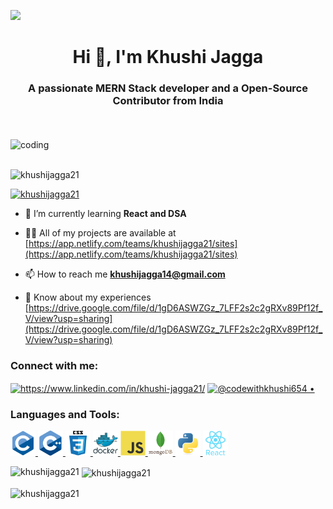 

<img src="https://media.licdn.com/dms/image/v2/D5616AQE6j7ldaDG3bA/profile-displaybackgroundimage-shrink_350_1400/profile-displaybackgroundimage-shrink_350_1400/0/1734765658647?e=1740009600&v=beta&t=hgkTTI4jpuyNH86CN5Zolja5DnS0a8pXRWunQlj290E"></img>

<h1 align="center">Hi 👋, I'm Khushi Jagga</h1>
<h3 align="center">A passionate MERN Stack developer and a Open-Source Contributor from India</h3>
<br>
<br>
 <img align="center"alt="coding"width="400"src="https://codebulletin.github.io/MyPortfolio/assets/gif/coding.3272fa9c861c718b769a..gif">
<br>
<br>

<p align="left"> <img src="https://komarev.com/ghpvc/?username=khushijagga21&label=Profile%20views&color=0e75b6&style=flat" alt="khushijagga21" /> </p>

<p align="left"> <a href="https://github.com/ryo-ma/github-profile-trophy"><img src="https://github-profile-trophy.vercel.app/?username=khushijagga21" alt="khushijagga21" /></a> </p>

- 🌱 I’m currently learning **React and DSA**

- 👨‍💻 All of my projects are available at [https://app.netlify.com/teams/khushijagga21/sites](https://app.netlify.com/teams/khushijagga21/sites)

- 📫 How to reach me **khushijagga14@gmail.com**

- 📄 Know about my experiences [https://drive.google.com/file/d/1gD6ASWZGz_7LFF2s2c2gRXv89Pf12f_V/view?usp=sharing](https://drive.google.com/file/d/1gD6ASWZGz_7LFF2s2c2gRXv89Pf12f_V/view?usp=sharing)

<h3 align="left">Connect with me:</h3>
<p align="left">
<a href="https://www.linkedin.com/in/khushi-jagga21/" target="blank"><img align="center" src="https://raw.githubusercontent.com/rahuldkjain/github-profile-readme-generator/master/src/images/icons/Social/linked-in-alt.svg" alt="https://www.linkedin.com/in/khushi-jagga21/" height="30" width="40" /></a>
<a href="https://www.youtube.com/@Codewithkhushi654" target="blank"><img align="center" src="https://raw.githubusercontent.com/rahuldkjain/github-profile-readme-generator/master/src/images/icons/Social/youtube.svg" alt="@codewithkhushi654 •" height="30" width="40" /></a>
</p>

<h3 align="left">Languages and Tools:</h3>
<p align="left"> <a href="https://www.cprogramming.com/" target="_blank" rel="noreferrer"> <img src="https://raw.githubusercontent.com/devicons/devicon/master/icons/c/c-original.svg" alt="c" width="40" height="40"/> </a> <a href="https://www.w3schools.com/cpp/" target="_blank" rel="noreferrer"> <img src="https://raw.githubusercontent.com/devicons/devicon/master/icons/cplusplus/cplusplus-original.svg" alt="cplusplus" width="40" height="40"/> </a> <a href="https://www.w3schools.com/css/" target="_blank" rel="noreferrer"> <img src="https://raw.githubusercontent.com/devicons/devicon/master/icons/css3/css3-original-wordmark.svg" alt="css3" width="40" height="40"/> </a> <a href="https://www.docker.com/" target="_blank" rel="noreferrer"> <img src="https://raw.githubusercontent.com/devicons/devicon/master/icons/docker/docker-original-wordmark.svg" alt="docker" width="40" height="40"/> </a> <a href="https://developer.mozilla.org/en-US/docs/Web/JavaScript" target="_blank" rel="noreferrer"> <img src="https://raw.githubusercontent.com/devicons/devicon/master/icons/javascript/javascript-original.svg" alt="javascript" width="40" height="40"/> </a> <a href="https://www.mongodb.com/" target="_blank" rel="noreferrer"> <img src="https://raw.githubusercontent.com/devicons/devicon/master/icons/mongodb/mongodb-original-wordmark.svg" alt="mongodb" width="40" height="40"/> </a> <a href="https://www.python.org" target="_blank" rel="noreferrer"> <img src="https://raw.githubusercontent.com/devicons/devicon/master/icons/python/python-original.svg" alt="python" width="40" height="40"/> </a> <a href="https://reactjs.org/" target="_blank" rel="noreferrer"> <img src="https://raw.githubusercontent.com/devicons/devicon/master/icons/react/react-original-wordmark.svg" alt="react" width="40" height="40"/> </a> </p>

<p><img align="left" src="https://github-readme-stats.vercel.app/api/top-langs?username=khushijagga21&show_icons=true&locale=en&layout=compact" alt="khushijagga21" /></p>

<p>&nbsp;<img align="center" src="https://github-readme-stats.vercel.app/api?username=khushijagga21&show_icons=true&locale=en" alt="khushijagga21" /></p>

<p><img align="center" src="https://github-readme-streak-stats.herokuapp.com/?user=khushijagga21&" alt="khushijagga21" /></p>

